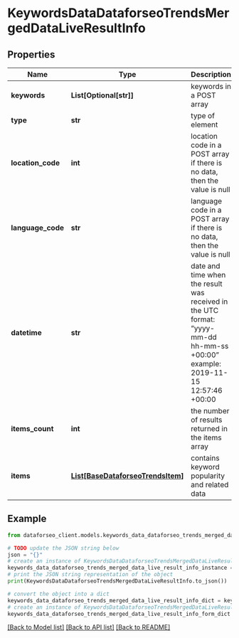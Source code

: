 # KeywordsDataDataforseoTrendsMergedDataLiveResultInfo


## Properties

Name | Type | Description | Notes
------------ | ------------- | ------------- | -------------
**keywords** | **List[Optional[str]]** | keywords in a POST array | [optional] 
**type** | **str** | type of element | [optional] 
**location_code** | **int** | location code in a POST array if there is no data, then the value is null | [optional] 
**language_code** | **str** | language code in a POST array if there is no data, then the value is null | [optional] 
**datetime** | **str** | date and time when the result was received in the UTC format: “yyyy-mm-dd hh-mm-ss +00:00” example: 2019-11-15 12:57:46 +00:00 | [optional] 
**items_count** | **int** | the number of results returned in the items array | [optional] 
**items** | [**List[BaseDataforseoTrendsItem]**](BaseDataforseoTrendsItem.md) | contains keyword popularity and related data | [optional] 

## Example

```python
from dataforseo_client.models.keywords_data_dataforseo_trends_merged_data_live_result_info import KeywordsDataDataforseoTrendsMergedDataLiveResultInfo

# TODO update the JSON string below
json = "{}"
# create an instance of KeywordsDataDataforseoTrendsMergedDataLiveResultInfo from a JSON string
keywords_data_dataforseo_trends_merged_data_live_result_info_instance = KeywordsDataDataforseoTrendsMergedDataLiveResultInfo.from_json(json)
# print the JSON string representation of the object
print(KeywordsDataDataforseoTrendsMergedDataLiveResultInfo.to_json())

# convert the object into a dict
keywords_data_dataforseo_trends_merged_data_live_result_info_dict = keywords_data_dataforseo_trends_merged_data_live_result_info_instance.to_dict()
# create an instance of KeywordsDataDataforseoTrendsMergedDataLiveResultInfo from a dict
keywords_data_dataforseo_trends_merged_data_live_result_info_form_dict = keywords_data_dataforseo_trends_merged_data_live_result_info.from_dict(keywords_data_dataforseo_trends_merged_data_live_result_info_dict)
```
[[Back to Model list]](../README.md#documentation-for-models) [[Back to API list]](../README.md#documentation-for-api-endpoints) [[Back to README]](../README.md)


